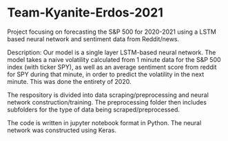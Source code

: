 # Team-Kyanite-Erdos-2021
Project focusing on forecasting the S&amp;P 500 for 2020-2021 using a LSTM based neural network and sentiment data from Reddit/news.

Description: Our model is a single layer LSTM-based neural network. The model takes a naive volatility calculated from 1 minute data for the S&amp;P 500 index (with ticker SPY), as well as an average sentiment score from reddit for SPY during that minute, in order to predict the volatility in the next minute. This was done the entirety of 2020. 

The respository is divided into data scraping/preprocessing and neural network construction/training. The preprocessing folder then includes subfolders for the type of data being scraped/preprocessed. 

The code is written in jupyter notebook format in Python. The neural network was constructed using Keras. 
